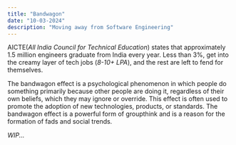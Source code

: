 ```yaml
---
title: "Bandwagon"
date: "10-03-2024"
description: "Moving away from Software Engineering"
---
```


AICTE(*All India Council for Technical Education*) states that approximately 1.5 million engineers graduate from India every year. Less than 3%, get into the creamy layer of tech jobs (*8-10+ LPA*), and the rest are left to fend for themselves.

The bandwagon effect is a psychological phenomenon in which people do something primarily because other people are doing it, regardless of their own beliefs, which they may ignore or override. This effect is often used to promote the adoption of new technologies, products, or standards. The bandwagon effect is a powerful form of groupthink and is a reason for the formation of fads and social trends.

*WIP...*